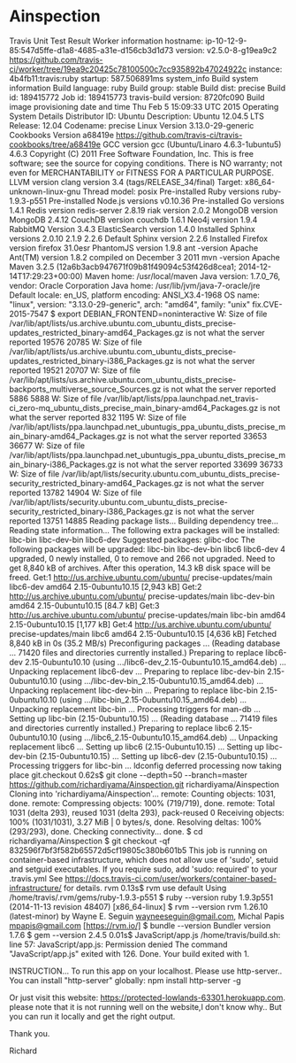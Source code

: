 # Ainspection
Travis Unit Test Result
Worker information
hostname: ip-10-12-9-85:547d5ffe-d1a8-4685-a31e-d156cb3d1d73
version: v2.5.0-8-g19ea9c2 https://github.com/travis-ci/worker/tree/19ea9c20425c78100500c7cc935892b47024922c
instance: 4b4fb11:travis:ruby
startup: 587.506891ms
system_info
Build system information
Build language: ruby
Build group: stable
Build dist: precise
Build id: 189415772
Job id: 189415773
travis-build version: 8720fc090
Build image provisioning date and time
Thu Feb  5 15:09:33 UTC 2015
Operating System Details
Distributor ID:	Ubuntu
Description:	Ubuntu 12.04.5 LTS
Release:	12.04
Codename:	precise
Linux Version
3.13.0-29-generic
Cookbooks Version
a68419e https://github.com/travis-ci/travis-cookbooks/tree/a68419e
GCC version
gcc (Ubuntu/Linaro 4.6.3-1ubuntu5) 4.6.3
Copyright (C) 2011 Free Software Foundation, Inc.
This is free software; see the source for copying conditions.  There is NO
warranty; not even for MERCHANTABILITY or FITNESS FOR A PARTICULAR PURPOSE.
LLVM version
clang version 3.4 (tags/RELEASE_34/final)
Target: x86_64-unknown-linux-gnu
Thread model: posix
Pre-installed Ruby versions
ruby-1.9.3-p551
Pre-installed Node.js versions
v0.10.36
Pre-installed Go versions
1.4.1
Redis version
redis-server 2.8.19
riak version
2.0.2
MongoDB version
MongoDB 2.4.12
CouchDB version
couchdb 1.6.1
Neo4j version
1.9.4
RabbitMQ Version
3.4.3
ElasticSearch version
1.4.0
Installed Sphinx versions
2.0.10
2.1.9
2.2.6
Default Sphinx version
2.2.6
Installed Firefox version
firefox 31.0esr
PhantomJS version
1.9.8
ant -version
Apache Ant(TM) version 1.8.2 compiled on December 3 2011
mvn -version
Apache Maven 3.2.5 (12a6b3acb947671f09b81f49094c53f426d8cea1; 2014-12-14T17:29:23+00:00)
Maven home: /usr/local/maven
Java version: 1.7.0_76, vendor: Oracle Corporation
Java home: /usr/lib/jvm/java-7-oracle/jre
Default locale: en_US, platform encoding: ANSI_X3.4-1968
OS name: "linux", version: "3.13.0-29-generic", arch: "amd64", family: "unix"
fix.CVE-2015-7547
$ export DEBIAN_FRONTEND=noninteractive
W: Size of file /var/lib/apt/lists/us.archive.ubuntu.com_ubuntu_dists_precise-updates_restricted_binary-amd64_Packages.gz is not what the server reported 19576 20785
W: Size of file /var/lib/apt/lists/us.archive.ubuntu.com_ubuntu_dists_precise-updates_restricted_binary-i386_Packages.gz is not what the server reported 19521 20707
W: Size of file /var/lib/apt/lists/us.archive.ubuntu.com_ubuntu_dists_precise-backports_multiverse_source_Sources.gz is not what the server reported 5886 5888
W: Size of file /var/lib/apt/lists/ppa.launchpad.net_travis-ci_zero-mq_ubuntu_dists_precise_main_binary-amd64_Packages.gz is not what the server reported 832 1195
W: Size of file /var/lib/apt/lists/ppa.launchpad.net_ubuntugis_ppa_ubuntu_dists_precise_main_binary-amd64_Packages.gz is not what the server reported 33653 36677
W: Size of file /var/lib/apt/lists/ppa.launchpad.net_ubuntugis_ppa_ubuntu_dists_precise_main_binary-i386_Packages.gz is not what the server reported 33699 36733
W: Size of file /var/lib/apt/lists/security.ubuntu.com_ubuntu_dists_precise-security_restricted_binary-amd64_Packages.gz is not what the server reported 13782 14904
W: Size of file /var/lib/apt/lists/security.ubuntu.com_ubuntu_dists_precise-security_restricted_binary-i386_Packages.gz is not what the server reported 13751 14885
Reading package lists...
Building dependency tree...
Reading state information...
The following extra packages will be installed:
  libc-bin libc-dev-bin libc6-dev
Suggested packages:
  glibc-doc
The following packages will be upgraded:
  libc-bin libc-dev-bin libc6 libc6-dev
4 upgraded, 0 newly installed, 0 to remove and 266 not upgraded.
Need to get 8,840 kB of archives.
After this operation, 14.3 kB disk space will be freed.
Get:1 http://us.archive.ubuntu.com/ubuntu/ precise-updates/main libc6-dev amd64 2.15-0ubuntu10.15 [2,943 kB]
Get:2 http://us.archive.ubuntu.com/ubuntu/ precise-updates/main libc-dev-bin amd64 2.15-0ubuntu10.15 [84.7 kB]
Get:3 http://us.archive.ubuntu.com/ubuntu/ precise-updates/main libc-bin amd64 2.15-0ubuntu10.15 [1,177 kB]
Get:4 http://us.archive.ubuntu.com/ubuntu/ precise-updates/main libc6 amd64 2.15-0ubuntu10.15 [4,636 kB]
Fetched 8,840 kB in 0s (35.2 MB/s)
Preconfiguring packages ...
(Reading database ... 71420 files and directories currently installed.)
Preparing to replace libc6-dev 2.15-0ubuntu10.10 (using .../libc6-dev_2.15-0ubuntu10.15_amd64.deb) ...
Unpacking replacement libc6-dev ...
Preparing to replace libc-dev-bin 2.15-0ubuntu10.10 (using .../libc-dev-bin_2.15-0ubuntu10.15_amd64.deb) ...
Unpacking replacement libc-dev-bin ...
Preparing to replace libc-bin 2.15-0ubuntu10.10 (using .../libc-bin_2.15-0ubuntu10.15_amd64.deb) ...
Unpacking replacement libc-bin ...
Processing triggers for man-db ...
Setting up libc-bin (2.15-0ubuntu10.15) ...
(Reading database ... 71419 files and directories currently installed.)
Preparing to replace libc6 2.15-0ubuntu10.10 (using .../libc6_2.15-0ubuntu10.15_amd64.deb) ...
Unpacking replacement libc6 ...
Setting up libc6 (2.15-0ubuntu10.15) ...
Setting up libc-dev-bin (2.15-0ubuntu10.15) ...
Setting up libc6-dev (2.15-0ubuntu10.15) ...
Processing triggers for libc-bin ...
ldconfig deferred processing now taking place
git.checkout
0.62s$ git clone --depth=50 --branch=master https://github.com/richardiyama/Ainspection.git richardiyama/Ainspection
Cloning into 'richardiyama/Ainspection'...
remote: Counting objects: 1031, done.
remote: Compressing objects: 100% (719/719), done.
remote: Total 1031 (delta 293), reused 1031 (delta 293), pack-reused 0
Receiving objects: 100% (1031/1031), 3.27 MiB | 0 bytes/s, done.
Resolving deltas: 100% (293/293), done.
Checking connectivity... done.
$ cd richardiyama/Ainspection
$ git checkout -qf 832596f7bf3f582b65572d5cf19805c380b601b5
This job is running on container-based infrastructure, which does not allow use of 'sudo', setuid and setguid executables.
If you require sudo, add 'sudo: required' to your .travis.yml
See https://docs.travis-ci.com/user/workers/container-based-infrastructure/ for details.
rvm
0.13s$ rvm use default
Using /home/travis/.rvm/gems/ruby-1.9.3-p551
$ ruby --version
ruby 1.9.3p551 (2014-11-13 revision 48407) [x86_64-linux]
$ rvm --version
rvm 1.26.10 (latest-minor) by Wayne E. Seguin <wayneeseguin@gmail.com>, Michal Papis <mpapis@gmail.com> [https://rvm.io/]
$ bundle --version
Bundler version 1.7.6
$ gem --version
2.4.5
0.01s$ JavaScript/app.js
/home/travis/build.sh: line 57: JavaScript/app.js: Permission denied
The command "JavaScript/app.js" exited with 126.
Done. Your build exited with 1.

INSTRUCTION...
To run this app on your localhost. Please use  http-server..
You can install "http-server" globally: npm install http-server -g

Or just visit this website: https://protected-lowlands-63301.herokuapp.com.
please note that it is not running well on the website,I don't know why..
But you can run it locally and get the right output.

Thank you.

Richard
